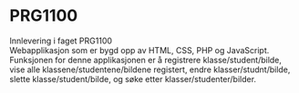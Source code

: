 # PRG1100
Innlevering i faget PRG1100 <br/>
Webapplikasjon som er bygd opp av HTML, CSS, PHP og JavaScript. <br/>
Funksjonen for denne applikasjonen er å registrere klasse/student/bilde, vise alle klassene/studentene/bildene registert, endre klasser/studnt/bilde, slette klasse/student/bilde, og søke etter klasser/studenter/bilder. <br/>
